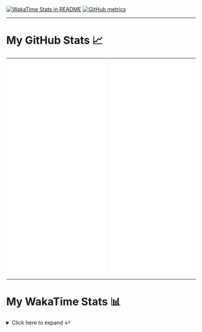 [![WakaTime Stats in README](https://github.com/LOsioChico/LOsioChico/actions/workflows/waka.yml/badge.svg)](https://github.com/LOsioChico/LOsioChico/actions/workflows/waka.yml) [![GitHub metrics](https://github.com/LOsioChico/LOsioChico/actions/workflows/metrics.yml/badge.svg)](https://github.com/LOsioChico/LOsioChico/actions/workflows/metrics.yml)

---

# My GitHub Stats 📈

| ![](./assets/metrics.svg) | ![](./assets/metrics2.svg) |
| ------------------------- | -------------------------- |

---

# My WakaTime Stats 📊

<details>
<summary>Click here to expand ↩️</summary>
<br>

<!--START_SECTION:waka-->
![Code Time](http://img.shields.io/badge/Code%20Time-2%2C021%20hrs%2028%20mins-blue)

![Lines of code](https://img.shields.io/badge/From%20Hello%20World%20I%27ve%20Written-387.6%20thousand%20lines%20of%20code-blue)

**🐱 My GitHub Data** 

> 📦 656.5 kB Used in GitHub's Storage 
 > 
> 🏆 11 Contributions in the Year 2025
 > 
> 🚫 Not Opted to Hire
 > 
> 📜 28 Public Repositories 
 > 
> 🔑 32 Private Repositories 
 > 
**I'm a Night 🦉** 

```text
🌞 Morning                606 commits         ███░░░░░░░░░░░░░░░░░░░░░░   13.90 % 
🌆 Daytime                1362 commits        ████████░░░░░░░░░░░░░░░░░   31.24 % 
🌃 Evening                1496 commits        █████████░░░░░░░░░░░░░░░░   34.31 % 
🌙 Night                  896 commits         █████░░░░░░░░░░░░░░░░░░░░   20.55 % 
```
📅 **I'm Most Productive on Thursday** 

```text
Monday                   610 commits         ███░░░░░░░░░░░░░░░░░░░░░░   13.99 % 
Tuesday                  652 commits         ████░░░░░░░░░░░░░░░░░░░░░   14.95 % 
Wednesday                488 commits         ███░░░░░░░░░░░░░░░░░░░░░░   11.19 % 
Thursday                 798 commits         █████░░░░░░░░░░░░░░░░░░░░   18.30 % 
Friday                   665 commits         ████░░░░░░░░░░░░░░░░░░░░░   15.25 % 
Saturday                 744 commits         ████░░░░░░░░░░░░░░░░░░░░░   17.06 % 
Sunday                   403 commits         ██░░░░░░░░░░░░░░░░░░░░░░░   09.24 % 
```


📊 **This Week I Spent My Time On** 

```text
💬 Programming Languages: 
Scala                    4 hrs 33 mins       ████████████████░░░░░░░░░   65.05 % 
Markdown                 1 hr 12 mins        ████░░░░░░░░░░░░░░░░░░░░░   17.21 % 
Python                   1 hr                ████░░░░░░░░░░░░░░░░░░░░░   14.32 % 
Other                    7 mins              ░░░░░░░░░░░░░░░░░░░░░░░░░   01.82 % 
JSON                     6 mins              ░░░░░░░░░░░░░░░░░░░░░░░░░   01.60 % 
```

**I Mostly Code in TypeScript** 

```text
TypeScript               33 repos            █████████████░░░░░░░░░░░░   52.38 % 
Scala                    8 repos             ███░░░░░░░░░░░░░░░░░░░░░░   12.70 % 
JavaScript               6 repos             ██░░░░░░░░░░░░░░░░░░░░░░░   09.52 % 
CSS                      5 repos             ██░░░░░░░░░░░░░░░░░░░░░░░   07.94 % 
Java                     2 repos             █░░░░░░░░░░░░░░░░░░░░░░░░   03.17 % 
```




 Last Updated on 21/02/2025 01:02:27 UTC
<!--END_SECTION:waka-->

## </details>
